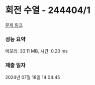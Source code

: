 # 회전 수열 - 244404/1 

[문제 링크](https://level.goorm.io/exam/244404/%ED%9A%8C%EC%A0%84-%EB%B0%B0%EC%97%B4/quiz/1) 

### 성능 요약

메모리: 33.11 MB, 시간: 0.20 ms

### 제출 일자

2024년 07월 18일 14:04:45


